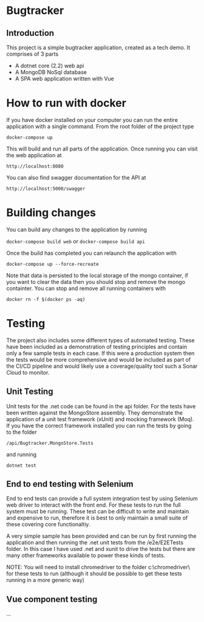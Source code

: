 # Bugtracker

## Introduction

This project is a simple bugtracker application, created as a tech demo. It comprises of 3 parts

- A dotnet core (2.2) web api
- A MongoDB NoSql database
- A SPA web application written with Vue

# How to run with docker

If you have docker installed on your computer you can run the entire application with a single command. From the root folder of the project type

`docker-compose up`

This will build and run all parts of the application. Once running you can visit the web application at 

`http://localhost:8080`

You can also find swagger documentation for the API at

`http://localhost:5000/swagger`

# Building changes

You can build any changes to the application by running

`docker-compose build web` or `docker-compose build api`

Once the build has completed you can relaunch the application with

`docker-compose up --force-recreate`

Note that data is persisted to the local storage of the mongo container, if you want to clear the data then you should stop and remove the mongo containter. You can stop and remove all running containers with

`docker rn -f $(docker ps -aq)`

# Testing

The project also includes some different types of automated testing. These have been included as a demonstration of testing principles and contain only a few sample tests in each case. If this were a production system then the tests would be more comprehensive and would be included as part of the CI/CD pipeline and would likely use a coverage/quality tool such a Sonar Cloud to monitor.

## Unit Testing

Unit tests for the .net code can be found in the api folder. For the tests have been written against the MongoStore assembly. They demonstrate the application of a unit test framework (xUnit) and mocking framework (Moq). If you have the correct framework installed you can run the tests by going to the folder

`/api/Bugtracker.MongoStore.Tests`

and running

`dotnet test`

## End to end testing with Selenium

End to end tests can provide a full system integration test by using Selenium web driver to interact with the front end. For these tests to run the full system must be running. These test can be difficult to write and maintain and expensive to run, therefore it is best to only maintain a small suite of these covering core functionaltiy.

A very simple sample has been provided and can be run by first running the application and then running the .net unit tests from the /e2e/E2ETests folder. In this case I have used .net and xunit to drive the tests but there are many other frameworks available to power these kinds of tests.

NOTE: You will need to install chromedriver to the folder c:\chromedriver\ for these tests to run (although it should be possible to get these tests running in a more generic way) 

## Vue component testing
...

